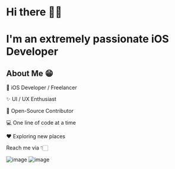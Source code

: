 # Hi there 👋🏻

# I'm an extremely passionate iOS Developer
## About Me 😁
📱 iOS Developer / Freelancer

✨ UI / UX Enthusiast

📖 Open-Source Contributor

💻 One line of code at a time

♥️ Exploring new places

Reach me via 👇🏻

![image](https://user-images.githubusercontent.com/76671740/190993064-9a797d00-2abc-4464-802f-9722f481bc06.png) ![image](https://user-images.githubusercontent.com/76671740/190993104-856d6655-f72f-49f5-83c8-a10f1c03401d.png)

